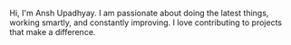 Hi, I'm Ansh Upadhyay.
I am passionate about doing the latest things, working smartly, and constantly improving. 
I love contributing to projects that make a difference.

<!---
vuvansh/vuvansh is a ✨ special ✨ repository because its `README.md` (this file) appears on your GitHub profile.
You can click the Preview link to take a look at your changes.
--->
